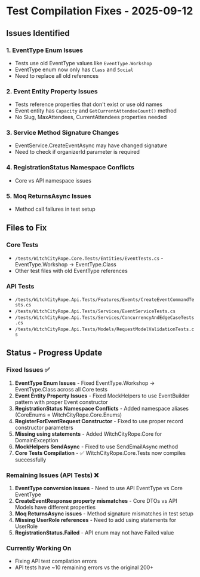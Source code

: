 # Test Compilation Fixes - 2025-09-12

## Issues Identified

### 1. EventType Enum Issues
- Tests use old EventType values like `EventType.Workshop` 
- EventType enum now only has `Class` and `Social`
- Need to replace all old references

### 2. Event Entity Property Issues
- Tests reference properties that don't exist or use old names
- Event entity has `Capacity` and `GetCurrentAttendeeCount()` method
- No Slug, MaxAttendees, CurrentAttendees properties needed

### 3. Service Method Signature Changes
- EventService.CreateEventAsync may have changed signature
- Need to check if organizerId parameter is required

### 4. RegistrationStatus Namespace Conflicts
- Core vs API namespace issues

### 5. Moq ReturnsAsync Issues
- Method call failures in test setup

## Files to Fix

### Core Tests
- `/tests/WitchCityRope.Core.Tests/Entities/EventTests.cs` - EventType.Workshop → EventType.Class
- Other test files with old EventType references

### API Tests  
- `/tests/WitchCityRope.Api.Tests/Features/Events/CreateEventCommandTests.cs`
- `/tests/WitchCityRope.Api.Tests/Services/EventServiceTests.cs`
- `/tests/WitchCityRope.Api.Tests/Services/ConcurrencyAndEdgeCaseTests.cs`
- `/tests/WitchCityRope.Api.Tests/Models/RequestModelValidationTests.cs`

## Status - Progress Update

### Fixed Issues ✅
1. **EventType Enum Issues** - Fixed EventType.Workshop → EventType.Class across all Core tests
2. **Event Entity Property Issues** - Fixed MockHelpers to use EventBuilder pattern with proper Event constructor
3. **RegistrationStatus Namespace Conflicts** - Added namespace aliases (CoreEnums = WitchCityRope.Core.Enums)
4. **RegisterForEventRequest Constructor** - Fixed to use proper record constructor parameters
5. **Missing using statements** - Added WitchCityRope.Core for DomainException
6. **MockHelpers SendAsync** - Fixed to use SendEmailAsync method
7. **Core Tests Compilation** - ✅ WitchCityRope.Core.Tests now compiles successfully

### Remaining Issues (API Tests) ❌
1. **EventType conversion issues** - Need to use API EventType vs Core EventType 
2. **CreateEventResponse property mismatches** - Core DTOs vs API Models have different properties
3. **Moq ReturnsAsync issues** - Method signature mismatches in test setup
4. **Missing UserRole references** - Need to add using statements for UserRole
5. **RegistrationStatus.Failed** - API enum may not have Failed value

### Currently Working On
- Fixing API test compilation errors
- API tests have ~10 remaining errors vs the original 200+